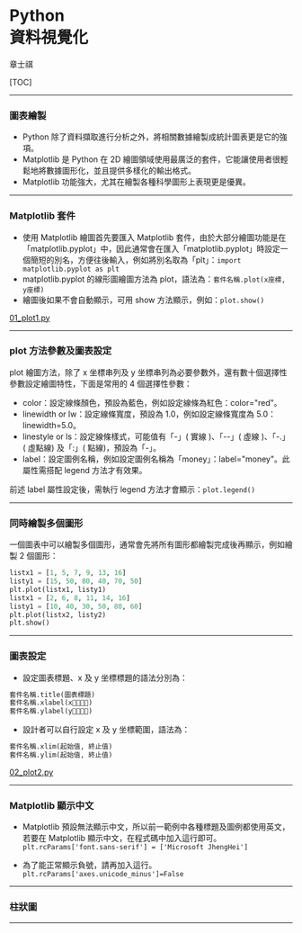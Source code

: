 # Python</br>資料視覺化

章士祺

[TOC]

---

### 圖表繪製

- Python 除了資料擷取進行分析之外，將相關數據繪製成統計圖表更是它的強項。
- Matplotlib 是 Python 在 2D 繪圖領域使用最廣泛的套件，它能讓使用者很輕鬆地將數據圖形化，並且提供多樣化的輸出格式。
- Matplotlib 功能強大，尤其在繪製各種科學圖形上表現更是優異。

---

### Matplotlib 套件

- 使用 Matplotlib 繪圖首先要匯入 Matplotlib 套件，由於大部分繪圖功能是在「matplotlib.pyplot」中，因此通常會在匯入「matplotlib.pyplot」時設定一個簡短的別名，方便往後輸入，例如將別名取為「plt」：`import matplotlib.pyplot as plt`
- matplotlib.pyplot 的線形圖繪圖方法為 plot，語法為：`套件名稱.plot(x座標, y座標)`
- 繪圖後如果不會自動顯示，可用 show 方法顯示，例如：`plot.show()`

[01_plot1.py][01_plot1.py]

---

### plot 方法參數及圖表設定

plot 繪圖方法，除了 x 坐標串列及 y 坐標串列為必要參數外，還有數十個選擇性參數設定繪圖特性，下面是常用的 4 個選擇性參數：

- color：設定線條顏色，預設為藍色，例如設定線條為紅色：color="red"。
- linewidth or lw：設定線條寬度，預設為 1.0，例如設定線條寬度為 5.0：linewidth=5.0。
- linestyle or ls：設定線條樣式，可能值有「-」( 實線 )、「--」( 虛線 )、「-.」( 虛點線) 及「:」( 點線)，預設為「-」。
- label：設定圖例名稱，例如設定圖例名稱為「money」：label="money"。此屬性需搭配 legend 方法才有效果。

前述 label 屬性設定後，需執行 legend 方法才會顯示：`plot.legend()`

---

### 同時繪製多個圖形

一個圖表中可以繪製多個圖形，通常會先將所有圖形都繪製完成後再顯示，例如繪製 2 個圖形：

```python
listx1 = [1, 5, 7, 9, 13, 16]
listy1 = [15, 50, 80, 40, 70, 50]
plt.plot(listx1, listy1)
listx1 = [2, 6, 8, 11, 14, 16]
listy1 = [10, 40, 30, 50, 80, 60]
plt.plot(listx2, listy2)
plt.show()
```

---

### 圖表設定

- 設定圖表標題、x 及 y 坐標標題的語法分別為：

```python
套件名稱.title(圖表標題)
套件名稱.xlabel(x𠩜標標題)
套件名稱.ylabel(y𠩜標標題)
```

- 設計者可以自行設定 x 及 y 坐標範圍，語法為：

```python
套件名稱.xlim(起始值, 終止值)
套件名稱.ylim(起始值, 終止值)
```

[02_plot2.py][02_plot2.py]

---

### Matplotlib 顯示中文

- Matplotlib 預設無法顯示中文，所以前一範例中各種標題及圖例都使用英文，若要在 Matplotlib 顯示中文，在程式碼中加入這行即可。
`plt.rcParams['font.sans-serif'] = ['Microsoft JhengHei']`

- 為了能正常顯示負號，請再加入這行。
`plt.rcParams['axes.unicode_minus']=False`

---

### 柱狀圖

---

[01_plot1.py]: /sample_codes/part6/01_plot1.py
[02_plot2.py]: /sample_codes/part6/02_plot2.py
